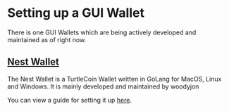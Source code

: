 # Setting up a GUI Wallet

There is one GUI Wallets which are being actively developed and maintained as of right now.

## [Nest Wallet](https://github.com/turtlecoin/turtle-wallet-go)

The Nest Wallet is a TurtleCoin Wallet written in GoLang for MacOS, Linux and Windows. It is mainly developed and maintained by woodyjon

You can view a guide for setting it up [here](../Using-nest-wallet).

